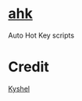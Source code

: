 # [ahk](https://github.com/kyshel/ahk)
Auto Hot Key scripts

# Credit
[Kyshel](https://github.com/kyshel)
